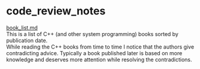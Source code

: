 # code_review_notes

[book_list.md](https://github.com/kuzminrobin/code_review_notes/blob/master/book_list.md)  
This is a list of C++ (and other system programming) books sorted by publication date.  
While reading the C++ books from time to time I notice that the authors give contradicting advice. Typically a book published later is based on more knowledge and deserves more attention while resolving the contradictions. 
